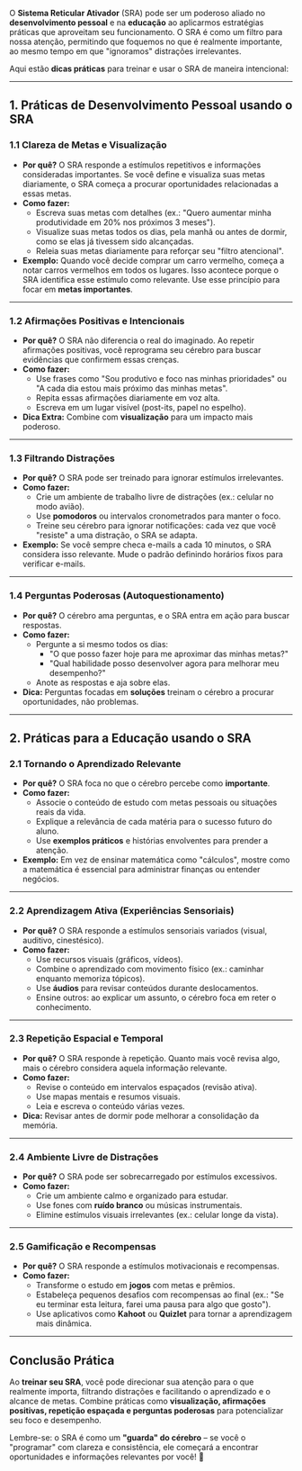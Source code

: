 O **Sistema Reticular Ativador** (SRA) pode ser um poderoso aliado no **desenvolvimento pessoal** e na **educação** ao aplicarmos estratégias práticas que aproveitam seu funcionamento. O SRA é como um filtro para nossa atenção, permitindo que foquemos no que é realmente importante, ao mesmo tempo em que "ignoramos" distrações irrelevantes.

Aqui estão **dicas práticas** para treinar e usar o SRA de maneira intencional:

---

## **1. Práticas de Desenvolvimento Pessoal usando o SRA**  

### **1.1 Clareza de Metas e Visualização**  
- **Por quê?** O SRA responde a estímulos repetitivos e informações consideradas importantes. Se você define e visualiza suas metas diariamente, o SRA começa a procurar oportunidades relacionadas a essas metas.  
- **Como fazer:**
   - Escreva suas metas com detalhes (ex.: "Quero aumentar minha produtividade em 20% nos próximos 3 meses").  
   - Visualize suas metas todos os dias, pela manhã ou antes de dormir, como se elas já tivessem sido alcançadas.  
   - Releia suas metas diariamente para reforçar seu "filtro atencional".  
- **Exemplo:** Quando você decide comprar um carro vermelho, começa a notar carros vermelhos em todos os lugares. Isso acontece porque o SRA identifica esse estímulo como relevante. Use esse princípio para focar em **metas importantes**.

---

### **1.2 Afirmações Positivas e Intencionais**  
- **Por quê?** O SRA não diferencia o real do imaginado. Ao repetir afirmações positivas, você reprograma seu cérebro para buscar evidências que confirmem essas crenças.  
- **Como fazer:**
   - Use frases como "Sou produtivo e foco nas minhas prioridades" ou "A cada dia estou mais próximo das minhas metas".  
   - Repita essas afirmações diariamente em voz alta.  
   - Escreva em um lugar visível (post-its, papel no espelho).  
- **Dica Extra:** Combine com **visualização** para um impacto mais poderoso.

---

### **1.3 Filtrando Distrações**  
- **Por quê?** O SRA pode ser treinado para ignorar estímulos irrelevantes.  
- **Como fazer:**
   - Crie um ambiente de trabalho livre de distrações (ex.: celular no modo avião).  
   - Use **pomodoros** ou intervalos cronometrados para manter o foco.  
   - Treine seu cérebro para ignorar notificações: cada vez que você "resiste" a uma distração, o SRA se adapta.  
- **Exemplo:** Se você sempre checa e-mails a cada 10 minutos, o SRA considera isso relevante. Mude o padrão definindo horários fixos para verificar e-mails.

---

### **1.4 Perguntas Poderosas (Autoquestionamento)**  
- **Por quê?** O cérebro ama perguntas, e o SRA entra em ação para buscar respostas.  
- **Como fazer:**
   - Pergunte a si mesmo todos os dias:  
      - "O que posso fazer hoje para me aproximar das minhas metas?"  
      - "Qual habilidade posso desenvolver agora para melhorar meu desempenho?"  
   - Anote as respostas e aja sobre elas.  
- **Dica:** Perguntas focadas em **soluções** treinam o cérebro a procurar oportunidades, não problemas.

---

## **2. Práticas para a Educação usando o SRA**

### **2.1 Tornando o Aprendizado Relevante**  
- **Por quê?** O SRA foca no que o cérebro percebe como **importante**.  
- **Como fazer:**
   - Associe o conteúdo de estudo com metas pessoais ou situações reais da vida.  
   - Explique a relevância de cada matéria para o sucesso futuro do aluno.  
   - Use **exemplos práticos** e histórias envolventes para prender a atenção.  
- **Exemplo:** Em vez de ensinar matemática como "cálculos", mostre como a matemática é essencial para administrar finanças ou entender negócios.

---

### **2.2 Aprendizagem Ativa (Experiências Sensoriais)**  
- **Por quê?** O SRA responde a estímulos sensoriais variados (visual, auditivo, cinestésico).  
- **Como fazer:**
   - Use recursos visuais (gráficos, vídeos).  
   - Combine o aprendizado com movimento físico (ex.: caminhar enquanto memoriza tópicos).  
   - Use **áudios** para revisar conteúdos durante deslocamentos.  
   - Ensine outros: ao explicar um assunto, o cérebro foca em reter o conhecimento.  

---

### **2.3 Repetição Espacial e Temporal**  
- **Por quê?** O SRA responde à repetição. Quanto mais você revisa algo, mais o cérebro considera aquela informação relevante.  
- **Como fazer:**
   - Revise o conteúdo em intervalos espaçados (revisão ativa).  
   - Use mapas mentais e resumos visuais.  
   - Leia e escreva o conteúdo várias vezes.  
- **Dica:** Revisar antes de dormir pode melhorar a consolidação da memória.

---

### **2.4 Ambiente Livre de Distrações**  
- **Por quê?** O SRA pode ser sobrecarregado por estímulos excessivos.  
- **Como fazer:**
   - Crie um ambiente calmo e organizado para estudar.  
   - Use fones com **ruído branco** ou músicas instrumentais.  
   - Elimine estímulos visuais irrelevantes (ex.: celular longe da vista).  

---

### **2.5 Gamificação e Recompensas**  
- **Por quê?** O SRA responde a estímulos motivacionais e recompensas.  
- **Como fazer:**
   - Transforme o estudo em **jogos** com metas e prêmios.  
   - Estabeleça pequenos desafios com recompensas ao final (ex.: "Se eu terminar esta leitura, farei uma pausa para algo que gosto").  
   - Use aplicativos como **Kahoot** ou **Quizlet** para tornar a aprendizagem mais dinâmica.  

---

## **Conclusão Prática**  
Ao **treinar seu SRA**, você pode direcionar sua atenção para o que realmente importa, filtrando distrações e facilitando o aprendizado e o alcance de metas. Combine práticas como **visualização, afirmações positivas, repetição espaçada e perguntas poderosas** para potencializar seu foco e desempenho.

Lembre-se: o SRA é como um **"guarda" do cérebro** – se você o "programar" com clareza e consistência, ele começará a encontrar oportunidades e informações relevantes por você! 🚀